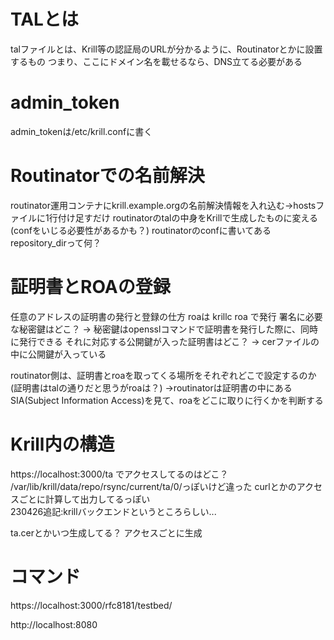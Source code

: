 


# TALとは

talファイルとは、Krill等の認証局のURLが分かるように、Routinatorとかに設置するもの
つまり、ここにドメイン名を載せるなら、DNS立てる必要がある

# admin_token

admin_tokenは/etc/krill.confに書く

# Routinatorでの名前解決
routinator運用コンテナにkrill.example.orgの名前解決情報を入れ込む->hostsファイルに1行付け足すだけ
routinatorのtalの中身をKrillで生成したものに変える
(confをいじる必要性があるかも？)
routinatorのconfに書いてあるrepository_dirって何？

# 証明書とROAの登録
任意のアドレスの証明書の発行と登録の仕方
roaは krillc roa で発行
署名に必要な秘密鍵はどこ？ -> 秘密鍵はopensslコマンドで証明書を発行した際に、同時に発行できる
それに対応する公開鍵が入った証明書はどこ？ -> cerファイルの中に公開鍵が入っている


routinator側は、証明書とroaを取ってくる場所をそれぞれどこで設定するのか(証明書はtalの通りだと思うがroaは？)
->routinatorは証明書の中にあるSIA(Subject Information Access)を見て、roaをどこに取りに行くかを判断する

# Krill内の構造

https://localhost:3000/ta でアクセスしてるのはどこ？
/var/lib/krill/data/repo/rsync/current/ta/0/っぽいけど違った
curlとかのアクセスごとに計算して出力してるっぽい
<br>
230426追記:krillバックエンドというところらしい...



ta.cerとかいつ生成してる？
アクセスごとに生成




# コマンド

https://localhost:3000/rfc8181/testbed/ 

http://localhost:8080